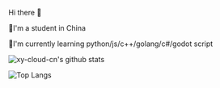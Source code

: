 Hi there 👋

🐾I'm a student in China

🍎I'm currently learning python/js/c++/golang/c#/godot script

![xy-cloud-cn's github stats](https://github-readme-stats.vercel.app/api?username=xy-cloud-cn&show_icons=true&theme=tokyonight)

![Top Langs](https://github-readme-stats.vercel.app/api/top-langs/?username=xy-cloud-cn&layout=compact&theme=tokyonight)


<!---
xy-cloud-cn/xy-cloud-cn is a ✨ special ✨ repository because its `README.md` (this file) appears on your GitHub profile.
You can click the Preview link to take a look at your changes.
--->
